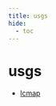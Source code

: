 ```yaml
---
title: usgs
hide:
  - toc
---
```


# usgs

- [lcmap](https://cu-esiil.github.io/data-library/library/lcmap/)  
  <small></small>